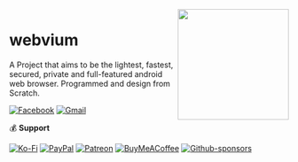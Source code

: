 <img src="https://mrepol742.github.io/images/webvium_transparent_icon.png" align="right" width="200px"/>

# webvium

A Project that aims to be the lightest, fastest, secured, private and full-featured android web browser. 
Programmed and design from Scratch.
 

[![Facebook](https://img.shields.io/badge/Facebook-%231877F2.svg?style=for-the-badge&logo=Facebook&logoColor=white)](https://facebook.com/com.mrepol742.webvium)
[![Gmail](https://img.shields.io/badge/Gmail-D14836?style=for-the-badge&logo=gmail&logoColor=white)](mailto:mrepol742@gmail.com)

💰 **Support**

[![Ko-Fi](https://img.shields.io/badge/Ko--fi-F16061?style=for-the-badge&logo=ko-fi&logoColor=white)](https://ko-fi.com/mrepol742)
[![PayPal](https://img.shields.io/badge/PayPal-00457C?style=for-the-badge&logo=paypal&logoColor=white)](https://paypal.me/mrepol742)
[![Patreon](https://img.shields.io/badge/Patreon-F96854?style=for-the-badge&logo=patreon&logoColor=white)](https://www.patreon.com/melvinjonesrepol)
[![BuyMeACoffee](https://img.shields.io/badge/Buy%20Me%20a%20Coffee-ffdd00?style=for-the-badge&logo=buy-me-a-coffee&logoColor=black)](https://www.buymeacoffee.com/mrepol742)
[![Github-sponsors](https://img.shields.io/badge/sponsor-30363D?style=for-the-badge&logo=GitHub-Sponsors&logoColor=#EA4AAA)](https://github.com/sponsors/mrepol742/)

<br>
